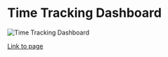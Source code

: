 # Time Tracking Dashboard

![Time Tracking Dashboard](https://drive.google.com/uc?export=view&id=1gT4OFrgA3e2P3ahcRPO-vaP95OlhoHAz)

[Link to page](https://SharonJseg.github.io/time-tracking-dashboard)
